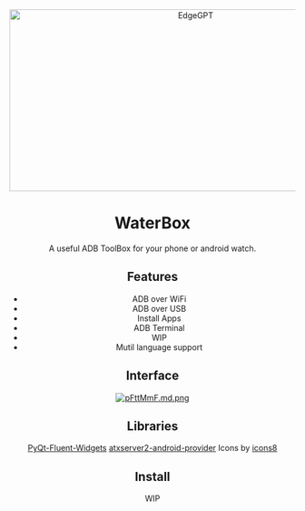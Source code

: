 <div align="center">
  <img src="https://socialify.git.ci/VMTask/WaterBox/image?description=1&forks=1&language=1&name=1&owner=1&stargazers=1&theme=Light" alt="EdgeGPT" width="640" height="320" />

# WaterBox
A useful ADB ToolBox for your phone or android watch.

## Features
- ADB over WiFi
- ADB over USB
- Install Apps
- ADB Terminal
- WIP
- Mutil language support

## Interface
[![pFttMmF.md.png](https://s11.ax1x.com/2024/02/21/pFttMmF.md.png)](https://imgse.com/i/pFttMmF)

## Libraries
[PyQt-Fluent-Widgets](https://github.com/zhiyiYo/PyQt-Fluent-Widgets)
[atxserver2-android-provider](https://github.com/openatx/atxserver2-android-provider/)
Icons by [icons8](icons8.com)

## Install
WIP
